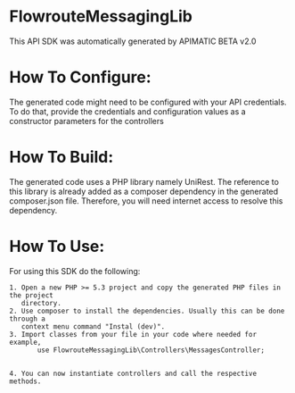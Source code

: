FlowrouteMessagingLib
=================
This API SDK was automatically generated by APIMATIC BETA v2.0

How To Configure:
=================
The generated code might need to be configured with your API credentials. To do that,
provide the credentials and configuration values as a constructor parameters for the controllers

How To Build: 
=============
The generated code uses a PHP library namely UniRest. The reference to this
library is already added as a composer dependency in the generated composer.json
file. Therefore, you will need internet access to resolve this dependency.

How To Use:
===========
For using this SDK do the following:

    1. Open a new PHP >= 5.3 project and copy the generated PHP files in the project
       directory.
    2. Use composer to install the dependencies. Usually this can be done through a 
       context menu command "Instal (dev)".
    3. Import classes from your file in your code where needed for example,
           use FlowrouteMessagingLib\Controllers\MessagesController;
   
        
    4. You can now instantiate controllers and call the respective methods.
